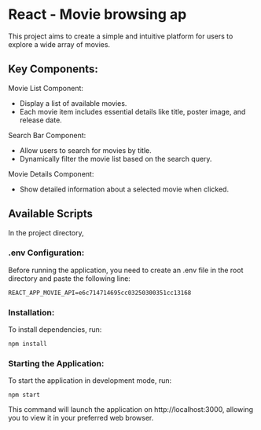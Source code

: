 # React - Movie browsing ap

This project aims to create a simple and intuitive platform for users to explore a wide array of movies.

## Key Components:

Movie List Component:
- Display a list of available movies.
- Each movie item includes essential details like title, poster image, and release date.

Search Bar Component:
- Allow users to search for movies by title.
- Dynamically filter the movie list based on the search query.

Movie Details Component:
- Show detailed information about a selected movie when clicked.


## Available Scripts

In the project directory, 

### .env Configuration:

Before running the application, you need to create an .env file in the root directory and paste the following line:

`REACT_APP_MOVIE_API=e6c714714695cc03250300351cc13168`


### Installation:
To install dependencies, run:

`npm install`

### Starting the Application:
To start the application in development mode, run:

`npm start`

This command will launch the application on http://localhost:3000, allowing you to view it in your preferred web browser.


